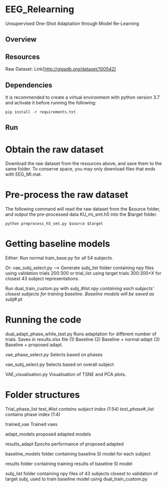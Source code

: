 # EEG_Relearning
Unsupervised One-Shot Adaptation through Model Re-Learning

## Overview

## Resources
Raw Dataset: Link[http://gigadb.org/dataset/100542]

## Dependencies

It is recommended to create a virtual environment with python version 3.7 and activate it before running the following:

```
pip install -r requirements.txt
```

## Run

# Obtain the raw dataset

Download the raw dataset from the resources above, and save them to the same folder. To conserve space, you may only download files that ends with EEG_MI.mat.

# Pre-process the raw dataset

The following command will read the raw dataset from the $source folder, and output the pre-processed data KU_mi_smt.h5 into the $target folder.

```
python preprocess_h5_smt.py $source $target
```

# Getting baseline models
Either: Run normal train_base.py for all 54 subjects.

Or: vae_subj_select.py --> Generate subj_list folder containing npy files using validation trials 200:300 or trial_list using target trials 300:300+X for closest 43 subject representations. 

Run dual_train_custom.py with subj_#_list.npy containing each subjects' closest subjects for training baseline. Baseline models will be saved as subj_#.pt

# Running the code

dual_adapt_phase_while_test.py 
Runs adaptation for different number of trials. Saves in results.xlsx file (1) Baseline (2) Baseline + normal adapt (3) Baseline + proposed adapt.

vae_phase_select.py
Selects based on phases

vae_subj_select.py
Selects based on overall subject

VAE_visualisation.py
Visualisation of TSNE and PCA plots.

# Folder structures

Trial_phase_list
test_#_list contains subject index (1:54)
test_phase_#_list contains phase index (1:4)

trained_vae
Trained vaes

adapt_models
proposed adapted models

results_adapt
Epochs performance of proposed adapted

baseline_models
folder containing baseline SI model for each subject

results
folder containing training results of baseline SI model

subj_list
folder containing npy files of 43 subjects closest to validation of target subj, used to train baseline model using dual_train_custom.py
